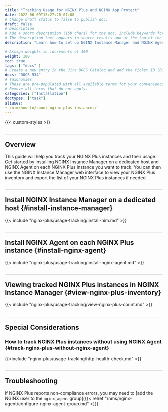 ```yaml
---
title: "Tracking Usage for NGINX Plus and NGINX App Protect"
date: 2022-06-09T15:27:20-07:00
# Change draft status to false to publish doc.
draft: false
# Description
# Add a short description (150 chars) for the doc. Include keywords for SEO. 
# The description text appears in search results and at the top of the doc.
description: "Learn how to set up NGINX Instance Manager and NGINX Agent to track and report your NGINX Plus instances. If you're enrolled in a commercial plan like the [F5 Flex Consumption Program](https://www.f5.com/products/get-f5/flex-consumption-program), you'll need to report your instance count. This guide shows you how to view your NGINX Plus inventory in Instance Manager."

# Assign weights in increments of 100
weight: 100
toc: true
tags: [ "docs" ]
# Create a new entry in the Jira DOCS Catalog and add the ticket ID (DOCS-<number>) below
docs: "DOCS-934"
# Taxonomies
# These are pre-populated with all available terms for your convenience.
# Remove all terms that do not apply.
categories: ["Installation"]
doctypes: ["task"]
aliases:
- /nim/how-to/count-nginx-plus-instances/
---
```


{{< custom-styles >}}

<style>
h2 {
  border-top: 1px solid #ccc;
  padding-top:20px;
}
</style>

## Overview

This guide will help you track your NGINX Plus instances and their usage. Get started by installing NGINX Instance Manager on a dedicated host and NGINX Agent on each NGINX Plus instance you want to track. You can then use the NGINX Instance Manager web interface to view your NGINX Plus inventory and export the list of your NGINX Plus instances if needed.


## Install NGINX Instance Manager on a dedicated host {#install-instance-manager}

{{< include "nginx-plus/usage-tracking/install-nim.md" >}}

## Install NGINX Agent on each NGINX Plus instance {#install-nginx-agent}

{{< include "nginx-plus/usage-tracking/install-nginx-agent.md" >}}

## Viewing tracked NGINX Plus instances in NGINX Instance Manager {#view-nginx-plus-inventory}

{{< include "nginx-plus/usage-tracking/view-nginx-plus-count.md" >}}

## Special Considerations

### How to track NGINX Plus instances without using NGINX Agent {#track-nginx-plus-without-nginx-agent}

{{<include "nginx-plus/usage-tracking/http-health-check.md" >}}

## Troubleshooting

If NGINX Plus reports non-compliance errors, you may need to [add the NGINX user to the `nginx_agent` group]({{< relref "/nms/nginx-agent/configure-nginx-agent-group.md" >}}).
